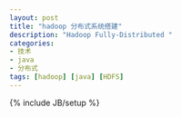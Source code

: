 ```yaml
---
layout: post
title: "hadoop 分布式系统搭建"
description: "Hadoop Fully-Distributed "
categories:
- 技术
- java
- 分布式
tags: [hadoop] [java] [HDFS] 
---
```

{% include JB/setup %}
